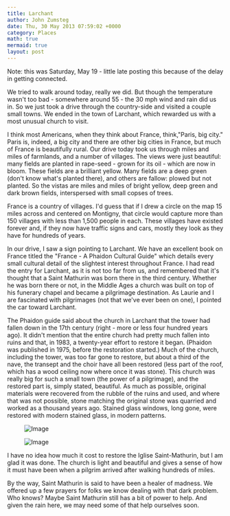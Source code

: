```yaml
---
title: Larchant
author: John Zumsteg
date: Thu, 30 May 2013 07:59:02 +0000
category: Places
math: true
mermaid: true
layout: post
---
```

Note: this was Saturday, May 19 - little late posting this because of the delay in getting connected.

We tried to walk around today, really we did. But though the temperature wasn't too bad - somewhere around 55 - the 30 mph wind and rain did us in. So we just took a drive through the country-side and visited a couple small towns. We ended in the town of Larchant, which rewarded us with a most unusual church to visit.

I think most Americans, when they think about France, think,"Paris, big city." Paris is, indeed, a big city and there are other big cities in France, but much of France is beautifully rural. Our drive today took us through miles and miles of farmlands, and a number of villages. The views were just beautiful: many fields are planted in rape-seed - grown for its oil - which are now in bloom. These fields are a brilliant yellow. Many fields are a deep green (don't know what's planted there), and others are fallow: plowed but not planted. So the vistas are miles and miles of bright yellow, deep green and dark brown fields, interspersed with small copses of trees.

France is a country of villages. I'd guess that if I drew a circle on the map 15 miles across and centered on Montigny, that circle would capture more than 150 villages with less than 1,500 people in each. These villages have existed forever and, if they now have traffic signs and cars, mostly they look as they have for hundreds of years.

In our drive, I saw a sign pointing to Larchant. We have an excellent book on France titled the "France - A Phaidon Cultural Guide" which details every small cultural detail of the slightest interest throughout France. I had read the entry for Larchant, as it is not too far from us, and remembered that it's thought that a Saint Mathurin was born there in the third century. Whether he was born there or not, in the Middle Ages a church was built on top of his funerary chapel and became a pilgrimage destination. As Laurie and I are fascinated with pilgrimages (not that we've ever been on one), I pointed the car toward Larchant.

The Phaidon guide said about the church in Larchant that the tower had fallen down in the 17th century (right - more or less four hundred years ago). It didn't mention that the entire church had pretty much fallen into ruins and that, in 1983, a twenty-year effort to restore it began. (Phaidon was published in 1975, before the restoration started.) Much of the church, including the tower, was too far gone to restore, but about a third of the nave, the transept and the choir have all been restored (less part of the roof, which has a wood ceiling now where once it was stone). This church was really big for such a small town (the power of a pilgrimage), and the restored part is, simply stated, beautiful. As much as possible, original materials were recovered from the rubble of the ruins and used, and where that was not possible, stone matching the original stone was quarried and worked as a thousand years ago. Stained glass windows, long gone, were restored with modern stained glass, in modern patterns.

<figure>
    <img class='portrait' src="{{ "2013/05/IMG_45141.jpg" | prepend: site.imageurl | prepend: site.baseurl  }}" alt="Image" />
    <figcaption class='wide'></figcaption>
</figure>

<figure>
    <img class='portrait' src="{{ "2013/05/IMG_45032.jpg" | prepend: site.imageurl | prepend: site.baseurl  }}" alt="Image" />
    <figcaption class='wide'></figcaption>
</figure>
<!-- <img style="display: block; margin-left: auto; margin-right: auto;" title="IMG_4514.jpg" alt="IMG 4514" src="http:/assets/images/2013/05/IMG_45141.jpg" width="200" height="307" border="0" /></td>
<td><img style="display: block; margin-left: auto; margin-right: auto;" title="IMG_4503.jpg" alt="IMG 4503" src="http:/assets/images/2.jpg" width="200" height="303" border="0" /></td> -->

I have no idea how much it cost to restore the Iglise Saint-Mathurin, but I am glad it was done. The church is light and beautiful and gives a sense of how it must have been when a pilgrim arrived after walking hundreds of miles.

By the way, Saint Mathurin is said to have been a healer of madness. We offered up a few prayers for folks we know dealing with that dark problem. Who knows? Maybe Saint Mathurin still has a bit of power to help. And given the rain here, we may need some of that help ourselves soon.
